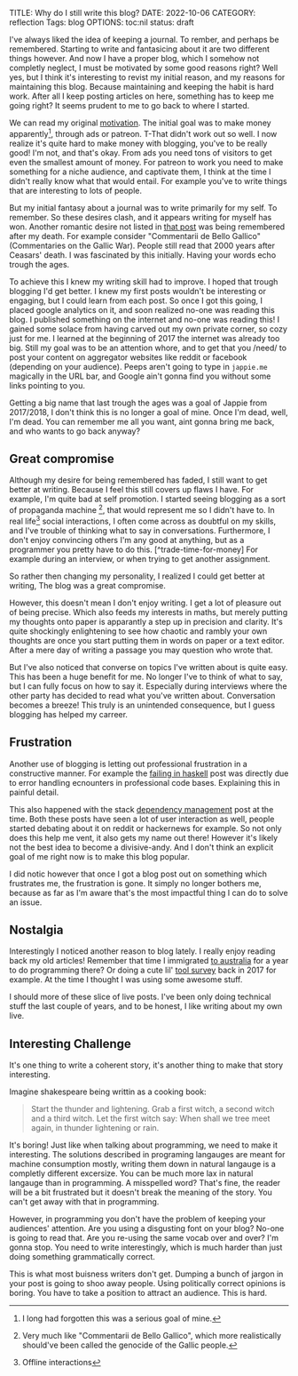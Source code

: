 TITLE: Why do I still write this blog?
DATE: 2022-10-06
CATEGORY: reflection
Tags: blog
OPTIONS: toc:nil
status: draft

I've always liked the idea of keeping a journal.
To rember, and perhaps be remembered.
Starting to write and fantasicing about it are two
different things however.
And now I have a proper blog,
which I somehow not completly neglect,
I must be motivated by some good reasons right?
Well yes, but I think it's interesting to
revist my initial reason,
and my reasons for maintaining this blog.
Because maintaining and keeping the habit is hard work.
After all I keep posting articles on here,
something has to keep me going right?
It seems prudent to me to go back to where I started.

We can read my original [motivation](https://jappie.me/website-launch.html#why-make-a-site).
The initial goal was to make money apparently[^forgotten],
through ads or patreon.
T-That didn't work out so well.
I now realize it's quite hard to make money with blogging,
you've to be really good!
I'm not, and that's okay.
From ads you need tons of visitors to get even the smallest
amount of money.
For patreon to work you need to make something for a niche audience,
and captivate them,
I think at the time I didn't really know what that would entail.
For example you've to write things that are interesting to lots of 
people.

But my initial fantasy about a journal was to write primarily for my self.
To remember.
So these desires clash, and it appears writing for myself has won.
Another romantic desire
not listed in [that post](https://jappie.me/website-launch.html#why-make-a-site)
was being remembered after my death.
For example consider
"Commentarii de Bello Gallico" (Commentaries on the Gallic War).
People still read that 2000 years after Ceasars' death.
I was fascinated by this initially.
Having your words echo trough the ages.

[^forgotten]: I long had forgotten this was a serious goal of mine.

To achieve this I knew my writing skill had to improve.
I hoped that trough blogging I'd get better. 
I knew my first posts wouldn't be interesting or engaging,
but I could learn from each post.
So once I got this going, I placed google analytics on it,
and soon realized no-one was reading this blog.
I published something on the internet and no-one was reading this!
I gained some solace from having carved out my own private corner,
so cozy just for me.
I learned at the beginning of 2017 the internet was already too big.
Still my goal was to be an attention whore,
and to get that you /need/ to post your content on aggregator
websites like reddit or facebook (depending on your audience).
Peeps aren't going to type in `jappie.me` magically in the URL
bar, and Google ain't gonna find you without some links pointing to you.

Getting a big name that last trough the ages
was a goal of Jappie from 2017/2018,
I don't think this is no longer a goal of mine.
Once I'm dead, well, I'm dead.
You can remember me all you want, aint gonna bring me back,
and who wants to go back anyway?

## Great compromise
Although my desire for being remembered has faded,
I still want to get better at writing.
Because I feel this still covers up flaws I have.
For example, I'm quite bad at self promotion.
I started seeing blogging as a sort of propaganda machine [^gallic-wars],
that would represent me so I didn't have to.
In real life[^non-internet] social interactions,
I often come across as doubtful on my skills,
and I've trouble of thinking what to say in conversations.
Furthermore, I don't enjoy convincing others I'm any good at anything,
but as a programmer you pretty have to do this. [^trade-time-for-money]
For example during an interview,
or when trying to get another assignment.

So rather then changing my personality,
I realized I could get better at writing,
The blog was a great compromise.

[^non-internet]: Offline interactions

However, this doesn't mean I don't enjoy
writing.
I get a lot of pleasure out of being precise.
Which also feeds my interests in maths,
but merely putting my thoughts onto
paper is apparantly a step up in precision and clarity.
It's quite shockingly enlightening to see how chaotic and rambly
your own thoughts are once you start putting 
them in words on paper or a text editor.
After a mere day of writing a passage
you may question who wrote that.

But I've also noticed that converse on topics
I've written about is quite easy.
This has been a huge benefit for me.
No longer I've to think of what to say,
but I can fully focus on how to say it.
Especially during interviews where the other party
has decided to read what you've written about.
Conversation becomes a breeze!
This truly is an unintended consequence,
but I guess blogging has helped my carreer.

## Frustration
Another use of blogging is letting out professional frustration
in a constructive manner.
For example the [failing in haskell](https://jappie.me/failing-in-haskell.html)
post was directly due to error handling ecnounters in professional code bases.
Explaining this in painful detail.

This also happened with the stack [dependency management](https://jappie.me/fun-with-stack-haskell-dependency-management.html)
post at the time.
Both these posts have seen a lot of user interaction as well,
people started debating about it on reddit or hackernews for example.
So not only does this help me vent, 
it also gets my name out there!
However it's likely not the best idea to become a divisive-andy.
And I don't think an explicit goal of me right now is to
make this blog popular.

I did notic however that once I got a blog post out on something
which frustrates me, the frustration is gone.
It simply no longer bothers me,
because as far as I'm aware that's the most impactful thing
I can do to solve an issue.

## Nostalgia
Interestingly I noticed another reason to blog lately.
I really enjoy reading back my old articles!
Remember that time I immigrated [to australia](https://jappie.me/jappie-lives-with-kangaroos.html)
for a year to do programming there?
Or doing a cute lil' [tool survey](https://jappie.me/tool-survey.html)
back in 2017 for example.
At the time I thought I was using some awesome stuff.

I should more of these slice of live posts.
I've been only doing technical stuff the last couple of years,
and to be honest, I like writing about my own live.

[^gallic-wars]: Very much like "Commentarii de Bello Gallico", which more realistically should've been called the genocide of the Gallic people.


## Interesting Challenge
It's one thing to write a coherent story,
it's another thing to make that story interesting.

Imagine shakespeare being writtin as a cooking book:

> Start the thunder and lightening.
> Grab a first witch, a second witch and a third witch.
> Let the first witch say: When shall we tree meet again, in thunder lightening or rain.

It's boring!
Just like when talking about programming,
we need to make it interesting.
The solutions described in programing langauges are meant for machine
consumption mostly,
writing them down in natural langauge is a completly different excersize.
You can be much more lax in natural langauge than in programming.
A misspelled word?
That's fine, the reader will be a bit frustrated
but it doesn't break the meaning of the story.
You can't get away with that in programming.

However, in programming you don't have the problem of keeping your 
audiences' attention.
Are you using a disgusting font on your blog?
No-one is going to read that.
Are you re-using the same vocab over and over?
I'm gonna stop.
You need to write interestingly, which is much
harder than just doing something grammatically correct.

This is what most buisness writers don't get.
Dumping a bunch of jargon in your post is going to shoo away people.
Using politically correct opinions is boring.
You have to take a position to attract an audience.
This is hard.

